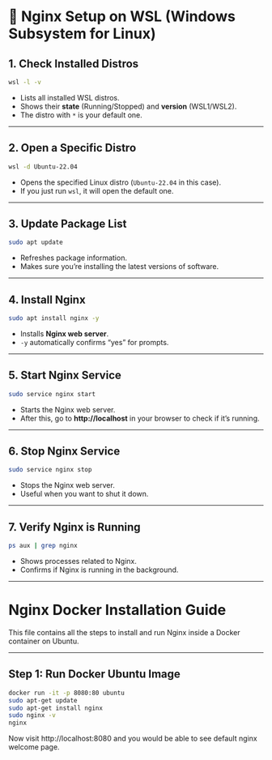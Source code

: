 # 🚀 Nginx Setup on WSL (Windows Subsystem for Linux)

## 1. Check Installed Distros
```bash
wsl -l -v
```
- Lists all installed WSL distros.  
- Shows their **state** (Running/Stopped) and **version** (WSL1/WSL2).  
- The distro with `*` is your default one.  

---

## 2. Open a Specific Distro
```bash
wsl -d Ubuntu-22.04
```
- Opens the specified Linux distro (`Ubuntu-22.04` in this case).  
- If you just run `wsl`, it will open the default one.  

---

## 3. Update Package List
```bash
sudo apt update
```
- Refreshes package information.  
- Makes sure you’re installing the latest versions of software.  

---

## 4. Install Nginx
```bash
sudo apt install nginx -y
```
- Installs **Nginx web server**.  
- `-y` automatically confirms “yes” for prompts.  

---

## 5. Start Nginx Service
```bash
sudo service nginx start
```
- Starts the Nginx web server.  
- After this, go to **http://localhost** in your browser to check if it’s running.  

---

## 6. Stop Nginx Service
```bash
sudo service nginx stop
```
- Stops the Nginx web server.  
- Useful when you want to shut it down.  

---

## 7. Verify Nginx is Running
```bash
ps aux | grep nginx
```
- Shows processes related to Nginx.  
- Confirms if Nginx is running in the background.  

---
# Nginx Docker Installation Guide

This file contains all the steps to install and run Nginx inside a Docker container on Ubuntu.

---

## Step 1: Run Docker Ubuntu Image
```bash
docker run -it -p 8080:80 ubuntu
sudo apt-get update
sudo apt-get install nginx
sudo nginx -v
nginx
```

Now visit http://localhost:8080 and you would be able to see default nginx welcome page.
